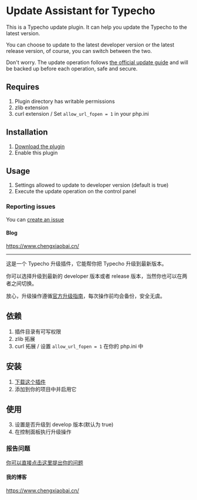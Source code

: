 # Update Assistant for Typecho

This is a Typecho update plugin. It can help you update the Typecho to the latest version.

You can choose to update to the latest developer version or the latest release version, of course, you can switch between the two.

Don't worry. The update operation follows [the official update guide](http://docs.typecho.org/upgrade) and will be backed up before each operation, safe and secure.

## Requires

1. Plugin directory has writable permissions
2. zlib extension
3. curl extension / Set `allow_url_fopen = 1` in your php.ini


## Installation

1. [Download the plugin](https://github.com/mrgeneralgoo/typecho-update-assistant/archive/master.zip)
2. Enable this plugin

## Usage

1.  Settings allowed to update to developer version (default is true)
2.  Execute the update operation on the control panel

### Reporting issues

You can [create an issue](https://github.com/mrgeneralgoo/typecho-update-assistant/issues/new)

####  Blog

https://www.chengxiaobai.cn/

------

这是一个 Typecho 升级插件，它能帮你把 Typecho 升级到最新版本。

你可以选择升级到最新的 developer 版本或者 release 版本，当然你也可以在两者之间切换。

放心，升级操作遵循[官方升级指南](http://docs.typecho.org/upgrade)，每次操作前均会备份，安全无虞。

## 依赖

1. 插件目录有可写权限
2. zlib 拓展
3. curl 拓展 / 设置 `allow_url_fopen = 1` 在你的 php.ini 中

## 安装

1. [下载这个插件](https://github.com/mrgeneralgoo/typecho-update-assistant/archive/master.zip)
2. 添加到你的项目中并启用它

## 使用

3. 设置是否升级到 develop 版本(默认为 true)
4. 在控制面板执行升级操作

### 报告问题

[你可以直接点击这里提出你的问题](https://github.com/mrgeneralgoo/typecho-update-assistant/issues/new)

#### 我的博客
https://www.chengxiaobai.cn/